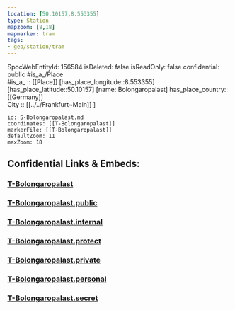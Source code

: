 ```yaml
---
location: [50.10157,8.553355] 
type: Station 
mapzoom: [8,18] 
mapmarker: tram 
tags:
- geo/station/tram
---
```


SpocWebEntityId: 156584
isDeleted: false
isReadOnly: false
confidential: public
#is_a_/Place  
#is_a_ :: [[Place]] 
[has_place_longitude::8.553355] 
[has_place_latitude::50.10157] 
[name::Bolongaropalast] 
has_place_country:: [[Germany]]  
City :: [[../../Frankfurt~Main]] ] 


```leaflet
id: S-Bolongaropalast.md
coordinates: [[T-Bolongaropalast]] 
markerFile: [[T-Bolongaropalast]] 
defaultZoom: 11 
maxZoom: 18
```


## Confidential Links & Embeds: 

### [T-Bolongaropalast](/_Standards/Earth/Continent/Europe/Europe~Central/Germany/Germany~West/Hessen/counties~Hessen/Frankfurt~Main/Stations-FFM~T/T-Bolongaropalast.md) 

### [T-Bolongaropalast.public](/_public/Earth/Continent/Europe/Europe~Central/Germany/Germany~West/Hessen/counties~Hessen/Frankfurt~Main/Stations-FFM~T/T-Bolongaropalast.public.md) 

### [T-Bolongaropalast.internal](/_internal/Earth/Continent/Europe/Europe~Central/Germany/Germany~West/Hessen/counties~Hessen/Frankfurt~Main/Stations-FFM~T/T-Bolongaropalast.internal.md) 

### [T-Bolongaropalast.protect](/_protect/Earth/Continent/Europe/Europe~Central/Germany/Germany~West/Hessen/counties~Hessen/Frankfurt~Main/Stations-FFM~T/T-Bolongaropalast.protect.md) 

### [T-Bolongaropalast.private](/_private/Earth/Continent/Europe/Europe~Central/Germany/Germany~West/Hessen/counties~Hessen/Frankfurt~Main/Stations-FFM~T/T-Bolongaropalast.private.md) 

### [T-Bolongaropalast.personal](/_personal/Earth/Continent/Europe/Europe~Central/Germany/Germany~West/Hessen/counties~Hessen/Frankfurt~Main/Stations-FFM~T/T-Bolongaropalast.personal.md) 

### [T-Bolongaropalast.secret](/_secret/Earth/Continent/Europe/Europe~Central/Germany/Germany~West/Hessen/counties~Hessen/Frankfurt~Main/Stations-FFM~T/T-Bolongaropalast.secret.md)

